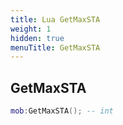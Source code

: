 ```yaml
---
title: Lua GetMaxSTA
weight: 1
hidden: true
menuTitle: GetMaxSTA
---
```

## GetMaxSTA
```lua
mob:GetMaxSTA(); -- int
```